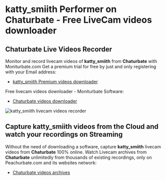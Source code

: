 # katty_smiith Performer on Chaturbate - Free LiveCam videos downloader

## Chaturbate Live Videos Recorder

Monitor and record livecam videos of **katty_smiith** from **Chaturbate** with Moniturbate.com
Get a premium trial for free by just and only registering with your Email address:
* [katty_smiith Premium videos downloader](https://moniturbate.com/request-demo-licence-key.html)

Free livecam videos downloader - Moniturbate Software:
* [Chaturbate videos downloader](https://moniturbate.com/moniturbate-download-software.html)

![katty_smiith livecam videos recorder](https://peachurnet.com/templates/moniturbate-software.png)


## Capture katty_smiith videos from the Cloud and watch your recordings on Streaming

Without the need of downloading a software, capture **katty_smiith** livecam videos from **Chaturbate** 100% online.
Watch Livecam archives from **Chaturbate** unlimitedly from thousands of existing recordings, only on Peachurbate.com and its websites network:
* [Chaturbate videos archives](https://peachurnet.com/)